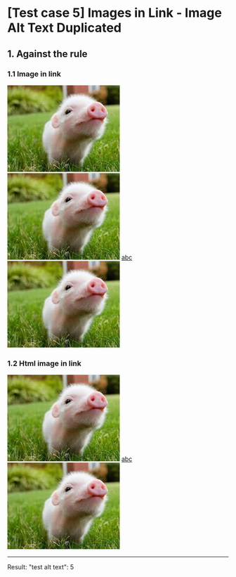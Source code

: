 # [Test case 5] Images in Link - Image Alt Text Duplicated
## 1. Against the rule
### 1.1 Image in link
[![test alt text](./images/pig1.jpg)](http://www.microsoft.com)
[![test **alt** text](./images/pig2.jpg)](http://www.microsoft.com)
[abc ![test alt text](./images/pig3.jpg)](http://www.microsoft.com)
### 1.2 Html image in link
[<img src="./images/pig4.jpg" alt="test alt text" />](http://www.microsoft.com)
[abc <img src="./images/pig5.jpg" alt="test alt text" />](http://www.microsoft.com)

--------------------------------------------------
Result: 
    "test alt text": 5



